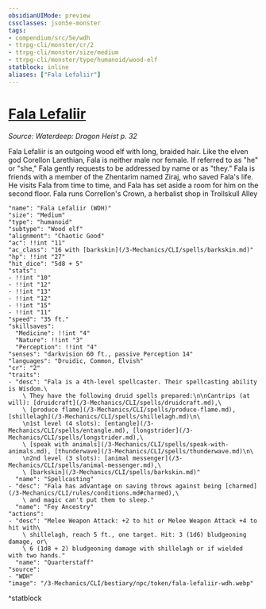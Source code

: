 ```yaml
---
obsidianUIMode: preview
cssclasses: json5e-monster
tags:
- compendium/src/5e/wdh
- ttrpg-cli/monster/cr/2
- ttrpg-cli/monster/size/medium
- ttrpg-cli/monster/type/humanoid/wood-elf
statblock: inline
aliases: ["Fala Lefaliir"]
---
```

# [Fala Lefaliir](3-Mechanics\CLI\bestiary\npc/fala-lefaliir-wdh.md)
*Source: Waterdeep: Dragon Heist p. 32*  

Fala Lefaliir is an outgoing wood elf with long, braided hair. Like the elven god Corellon Larethian, Fala is neither male nor female. If referred to as "he" or "she," Fala gently requests to be addressed by name or as "they." Fala is friends with a member of the Zhentarim named Ziraj, who saved Fala's life. He visits Fala from time to time, and Fala has set aside a room for him on the second floor. Fala runs Correllon's Crown, a herbalist shop in Trollskull Alley

```statblock
"name": "Fala Lefaliir (WDH)"
"size": "Medium"
"type": "humanoid"
"subtype": "Wood elf"
"alignment": "Chaotic Good"
"ac": !!int "11"
"ac_class": "16 with [barkskin](/3-Mechanics/CLI/spells/barkskin.md)"
"hp": !!int "27"
"hit_dice": "5d8 + 5"
"stats":
- !!int "10"
- !!int "12"
- !!int "13"
- !!int "12"
- !!int "15"
- !!int "11"
"speed": "35 ft."
"skillsaves":
  "Medicine": !!int "4"
  "Nature": !!int "3"
  "Perception": !!int "4"
"senses": "darkvision 60 ft., passive Perception 14"
"languages": "Druidic, Common, Elvish"
"cr": "2"
"traits":
- "desc": "Fala is a 4th-level spellcaster. Their spellcasting ability is Wisdom.\
    \ They have the following druid spells prepared:\n\nCantrips (at will): [druidcraft](/3-Mechanics/CLI/spells/druidcraft.md),\
    \ [produce flame](/3-Mechanics/CLI/spells/produce-flame.md), [shillelagh](/3-Mechanics/CLI/spells/shillelagh.md)\n\
    \n1st level (4 slots): [entangle](/3-Mechanics/CLI/spells/entangle.md), [longstrider](/3-Mechanics/CLI/spells/longstrider.md),\
    \ [speak with animals](/3-Mechanics/CLI/spells/speak-with-animals.md), [thunderwave](/3-Mechanics/CLI/spells/thunderwave.md)\n\
    \n2nd level (3 slots): [animal messenger](/3-Mechanics/CLI/spells/animal-messenger.md),\
    \ [barkskin](/3-Mechanics/CLI/spells/barkskin.md)"
  "name": "Spellcasting"
- "desc": "Fala has advantage on saving throws against being [charmed](/3-Mechanics/CLI/rules/conditions.md#charmed),\
    \ and magic can't put them to sleep."
  "name": "Fey Ancestry"
"actions":
- "desc": "Melee Weapon Attack: +2 to hit or Melee Weapon Attack +4 to hit with\
    \ shillelagh, reach 5 ft., one target. Hit: 3 (1d6) bludgeoning damage, or\
    \ 6 (1d8 + 2) bludgeoning damage with shillelagh or if wielded with two hands."
  "name": "Quarterstaff"
"source":
- "WDH"
"image": "/3-Mechanics/CLI/bestiary/npc/token/fala-lefaliir-wdh.webp"
```
^statblock